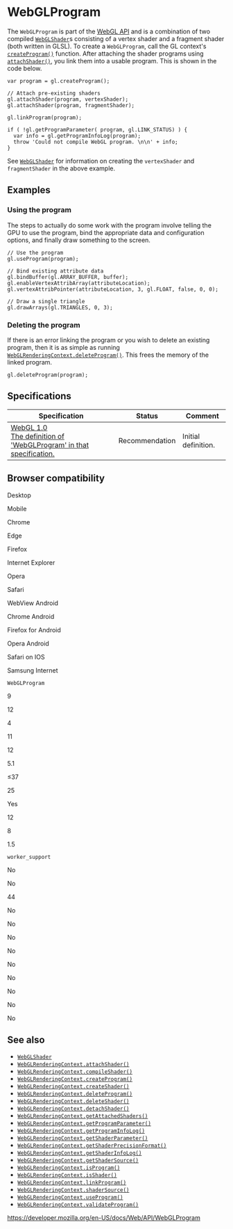 WebGLProgram
============

The `WebGLProgram` is part of the [WebGL API](webgl_api) and is a combination of two compiled [`WebGLShader`](webglshader)s consisting of a vertex shader and a fragment shader (both written in GLSL). To create a `WebGLProgram`, call the GL context's [`createProgram()`](webglrenderingcontext/createprogram) function. After attaching the shader programs using [`attachShader()`](webglrenderingcontext/attachshader), you link them into a usable program. This is shown in the code below.

    var program = gl.createProgram();

    // Attach pre-existing shaders
    gl.attachShader(program, vertexShader);
    gl.attachShader(program, fragmentShader);

    gl.linkProgram(program);

    if ( !gl.getProgramParameter( program, gl.LINK_STATUS) ) {
      var info = gl.getProgramInfoLog(program);
      throw 'Could not compile WebGL program. \n\n' + info;
    }

See [`WebGLShader`](webglshader) for information on creating the `vertexShader` and `fragmentShader` in the above example.

Examples
--------

### Using the program

The steps to actually do some work with the program involve telling the GPU to use the program, bind the appropriate data and configuration options, and finally draw something to the screen.

    // Use the program
    gl.useProgram(program);

    // Bind existing attribute data
    gl.bindBuffer(gl.ARRAY_BUFFER, buffer);
    gl.enableVertexAttribArray(attributeLocation);
    gl.vertexAttribPointer(attributeLocation, 3, gl.FLOAT, false, 0, 0);

    // Draw a single triangle
    gl.drawArrays(gl.TRIANGLES, 0, 3);

### Deleting the program

If there is an error linking the program or you wish to delete an existing program, then it is as simple as running [`WebGLRenderingContext.deleteProgram()`](webglrenderingcontext/deleteprogram). This frees the memory of the linked program.

    gl.deleteProgram(program);

Specifications
--------------

<table><thead><tr class="header"><th>Specification</th><th>Status</th><th>Comment</th></tr></thead><tbody><tr class="odd"><td><a href="https://www.khronos.org/registry/webgl/specs/latest/1.0/#5.6">WebGL 1.0<br />
<span class="small">The definition of 'WebGLProgram' in that specification.</span></a></td><td><span class="spec-rec">Recommendation</span></td><td>Initial definition.</td></tr></tbody></table>

Browser compatibility
---------------------

Desktop

Mobile

Chrome

Edge

Firefox

Internet Explorer

Opera

Safari

WebView Android

Chrome Android

Firefox for Android

Opera Android

Safari on IOS

Samsung Internet

`WebGLProgram`

9

12

4

11

12

5.1

≤37

25

Yes

12

8

1.5

`worker_support`

No

No

44

No

No

No

No

No

No

No

No

No

See also
--------

-   [`WebGLShader`](webglshader)
-   [`WebGLRenderingContext.attachShader()`](webglrenderingcontext/attachshader)
-   [`WebGLRenderingContext.compileShader()`](webglrenderingcontext/compileshader)
-   [`WebGLRenderingContext.createProgram()`](webglrenderingcontext/createprogram)
-   [`WebGLRenderingContext.createShader()`](webglrenderingcontext/createshader)
-   [`WebGLRenderingContext.deleteProgram()`](webglrenderingcontext/deleteprogram)
-   [`WebGLRenderingContext.deleteShader()`](webglrenderingcontext/deleteshader)
-   [`WebGLRenderingContext.detachShader()`](webglrenderingcontext/detachshader)
-   [`WebGLRenderingContext.getAttachedShaders()`](webglrenderingcontext/getattachedshaders)
-   [`WebGLRenderingContext.getProgramParameter()`](webglrenderingcontext/getprogramparameter)
-   [`WebGLRenderingContext.getProgramInfoLog()`](webglrenderingcontext/getprograminfolog)
-   [`WebGLRenderingContext.getShaderParameter()`](webglrenderingcontext/getshaderparameter)
-   [`WebGLRenderingContext.getShaderPrecisionFormat()`](webglrenderingcontext/getshaderprecisionformat)
-   [`WebGLRenderingContext.getShaderInfoLog()`](webglrenderingcontext/getshaderinfolog)
-   [`WebGLRenderingContext.getShaderSource()`](webglrenderingcontext/getshadersource)
-   [`WebGLRenderingContext.isProgram()`](webglrenderingcontext/isprogram)
-   [`WebGLRenderingContext.isShader()`](webglrenderingcontext/isshader)
-   [`WebGLRenderingContext.linkProgram()`](webglrenderingcontext/linkprogram)
-   [`WebGLRenderingContext.shaderSource()`](webglrenderingcontext/shadersource)
-   [`WebGLRenderingContext.useProgram()`](webglrenderingcontext/useprogram)
-   [`WebGLRenderingContext.validateProgram()`](webglrenderingcontext/validateprogram)

<a href="https://developer.mozilla.org/en-US/docs/Web/API/WebGLProgram" class="_attribution-link">https://developer.mozilla.org/en-US/docs/Web/API/WebGLProgram</a>
